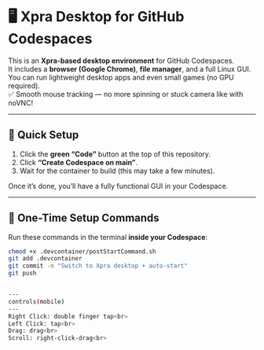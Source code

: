 # 🖥️ Xpra Desktop for GitHub Codespaces

This is an **Xpra-based desktop environment** for GitHub Codespaces.  
It includes a **browser (Google Chrome)**, **file manager**, and a full Linux GUI.  
You can run lightweight desktop apps and even small games (no GPU required).  
✅ Smooth mouse tracking — no more spinning or stuck camera like with noVNC!

---

## 🚀 Quick Setup

1. Click the **green “Code”** button at the top of this repository.  
2. Click **“Create Codespace on main”**.  
3. Wait for the container to build (this may take a few minutes).

Once it’s done, you’ll have a fully functional GUI in your Codespace.

---

## 🧩 One-Time Setup Commands

Run these commands in the terminal **inside your Codespace**:

```bash
chmod +x .devcontainer/postStartCommand.sh
git add .devcontainer
git commit -m "Switch to Xpra desktop + auto-start"
git push


---
controls(mobile)
---
Right Click: double finger tap<br>
Left Click: tap<br>
Drag: drag<br>
Scroll: right-click-drag<br>
